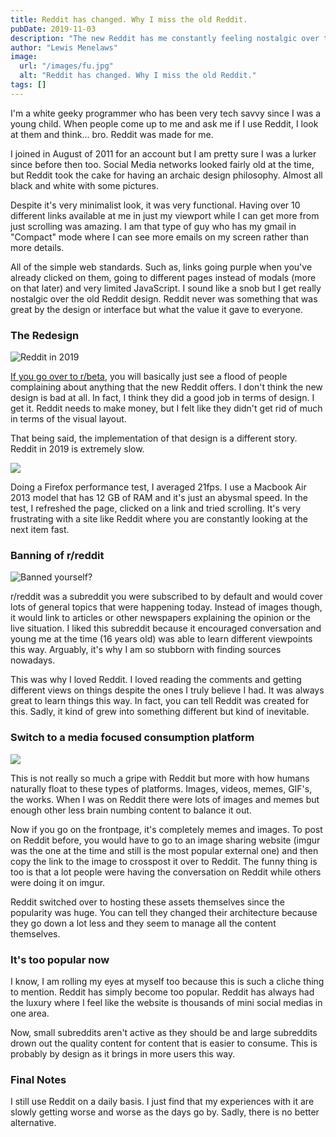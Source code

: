 ```yaml
---
title: Reddit has changed. Why I miss the old Reddit.
pubDate: 2019-11-03
description: "The new Reddit has me constantly feeling nostalgic over the old Reddit. Why I miss the easier times."
author: "Lewis Menelaws"
image:
  url: "/images/fu.jpg"
  alt: "Reddit has changed. Why I miss the old Reddit."
tags: []
---
```

I'm a white geeky programmer who has been very tech savvy since I was a young child. When people come up to me and ask me if I use Reddit, I look at them and think... bro. Reddit was made for me. 

I joined in August of 2011 for an account but I am pretty sure I was a lurker since before then too. Social Media networks looked fairly old at the time, but Reddit took the cake for having an archaic design philosophy. Almost all black and white with some pictures.



Despite it's very minimalist look, it was very functional. Having over 10 different links available at me in just my viewport while I can get more from just scrolling was amazing. I am that type of guy who has my gmail in "Compact" mode where I can see more emails on my screen rather than more details. 

All of the simple web standards. Such as, links going purple when you've already clicked on them, going to different pages instead of modals (more on that later) and very limited JavaScript. I sound like a snob but I get really nostalgic over the old Reddit design. Reddit never was something that was great by the design or interface but what the value it gave to everyone.

### The Redesign

![Reddit in 2019](/images/reddit2019.png)

[If you go over to r/beta](https://reddit.com/r/beta), you will basically just see a flood of people complaining about anything that the new Reddit offers. I don't think the new design is bad at all. In fact, I think they did a good job in terms of design. I get it. Reddit needs to make money, but I felt like they didn't get rid of much in terms of the visual layout.

That being said, the implementation of that design is a different story. Reddit in 2019 is extremely slow.

![](/images/redditspeed.png)

Doing a Firefox performance test, I averaged 21fps. I use a Macbook Air 2013 model that has 12 GB of RAM and it's just an abysmal speed. In the test, I refreshed the page, clicked on a link and tried scrolling. It's very frustrating with a site like Reddit where you are constantly looking at the next item fast.

### Banning of r/reddit

![Banned yourself?](/images/rreddit.png)

r/reddit was a subreddit you were subscribed to by default and would cover lots of general topics that were happening today. Instead of images though, it would link to articles or other newspapers explaining the opinion or the live situation. I liked this subreddit because it encouraged conversation and young me at the time (16 years old) was able to learn different viewpoints this way. Arguably, it's why I am so stubborn with finding sources nowadays.

This was why I loved Reddit. I loved reading the comments and getting different views on things despite the ones I truly believe I had. It was always great to learn things this way. In fact, you can tell Reddit was created for this. Sadly, it kind of grew into something different but kind of inevitable.

### Switch to a media focused consumption platform

![](/images/imgur.png)

This is not really so much a gripe with Reddit but more with how humans naturally float to these types of platforms. Images, videos, memes, GIF's, the works. When I was on Reddit there were lots of images and memes but enough other less brain numbing content to balance it out. 

Now if you go on the frontpage, it's completely memes and images. To post on Reddit before, you would have to go to an image sharing website (imgur was the one at the time and still is the most popular external one) and then copy the link to the image to crosspost it over to Reddit. The funny thing is too is that a lot people were having the conversation on Reddit while others were doing it on imgur. 

Reddit switched over to hosting these assets themselves since the popularity was huge. You can tell they changed their architecture because they go down a lot less and they seem to manage all the content themselves.

### It's too popular now

I know, I am rolling my eyes at myself too because this is such a cliche thing to mention. Reddit has simply become too popular. Reddit has always had the luxury where I feel like the website is thousands of mini social medias in one area.

Now, small subreddits aren't active as they should be and large subreddits drown out the quality content for content that is easier to consume. This is probably by design as it brings in more users this way. 

### Final Notes

I still use Reddit on a daily basis. I just find that my experiences with it are slowly getting worse and worse as the days go by. Sadly, there is no better alternative.